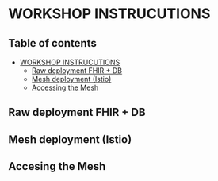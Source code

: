 # WORKSHOP INSTRUCUTIONS

## Table of contents

- [WORKSHOP INSTRUCUTIONS](#workshop-instrucutions)
    - [Raw deployment FHIR + DB](#raw-deployment-fhir--db)
    - [Mesh deployment (Istio)](#mesh-deployment-istio)
    - [Accessing the Mesh](#accessing-the-mesh)

## Raw deployment FHIR + DB

## Mesh deployment (Istio)

## Accesing the Mesh 